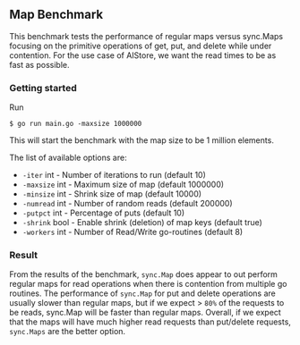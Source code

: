 ## Map Benchmark

This benchmark tests the performance of regular maps versus sync.Maps focusing on the primitive operations of get, put, and delete while under contention. For the use case of AIStore, we want the read times to be as fast as possible.

### Getting started

Run

```console
$ go run main.go -maxsize 1000000
```

This will start the benchmark with the map size to be 1 million elements. 

The list of available options are:

* `-iter` int - Number of iterations to run (default 10)
* `-maxsize` int - Maximum size of map (default 1000000)
* `-minsize` int - Shrink size of map (default 10000)
* `-numread` int - Number of random reads (default 200000)
* `-putpct` int - Percentage of puts (default 10)
* `-shrink` bool - Enable shrink (deletion) of map keys (default true)
* `-workers` int - Number of Read/Write go-routines (default 8)

### Result

From the results of the benchmark, `sync.Map` does appear to out perform regular maps for read operations when there is contention from multiple go routines. The performance of `sync.Map` for put and delete operations are usually slower than regular maps, but if we expect > `80%` of the requests to be reads, sync.Map will be faster than regular maps. Overall, if we expect that the maps will have much higher read requests than put/delete requests, `sync.Maps` are the better option.